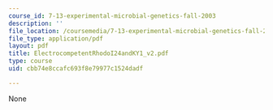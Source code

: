 ```yaml
---
course_id: 7-13-experimental-microbial-genetics-fall-2003
description: ''
file_location: /coursemedia/7-13-experimental-microbial-genetics-fall-2003/cbb74e8ccafc693f8e79977c1524dadf_ElectrocompetentRhodoI24andKY1_v2.pdf
file_type: application/pdf
layout: pdf
title: ElectrocompetentRhodoI24andKY1_v2.pdf
type: course
uid: cbb74e8ccafc693f8e79977c1524dadf

---
```

None